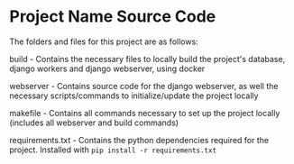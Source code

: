 # Project Name Source Code

The folders and files for this project are as follows:

build - Contains the necessary files to locally build the project's database, django workers and django webserver, using docker

webserver - Contains source code for the django webserver, as well the necessary scripts/commands to initialize/update the project locally 

makefile - Contains all commands necessary to set up the project locally (includes all webserver and build commands)

requirements.txt - Contains the python dependencies required for the project. Installed with `pip install -r requirements.txt`
